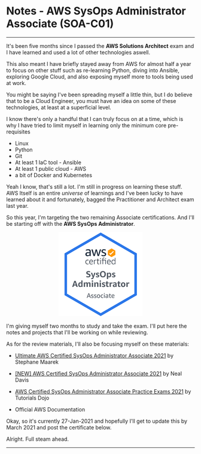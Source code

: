 
# Notes - AWS SysOps Administrator Associate (SOA-C01) #
__________________________________________________

It's been five months since I passed the **AWS Solutions Architect** exam and I have learned and used a lot of other technologies aswell.

This also meant I have briefly stayed away from AWS for almost half a year to focus on other stuff such as re-learning Python, diving into Ansible, exploring Google Cloud, and also exposing myself more to tools being used at work.

You might be saying I've been spreading myself a little thin, but I do believe that to be a Cloud Engineer, you must have an idea on some of these technologies, at least at a superficial level.

I know there's only a handful that I can truly focus on at a time, which is why I have tried to limit myself in learning only the minimum core pre-requisites

- Linux
- Python
- Git
- At least 1 IaC tool - Ansible
- At least 1 public cloud - AWS
- a bit of Docker and Kubernetes

Yeah I know, that's still a lot. I'm still in progress on learning these stuff. AWS Itself is an entire *universe* of learnings and I've been lucky to have learned about it and fortunately, bagged the Practitioner and Architect exam last year.

So this year, I'm targeting the two remaining Associate certifications. And I'll be starting off with the **AWS SysOps Administrator**.

<p align=center>
    <img src="Images/sysops-badge.png">
</p>

I'm giving myself two months to study and take the exam. I'll put here the notes and projects that I'll be working on while reviewing.

As for the review materials, I'll also be focusing myself on these materials:

- [Ultimate AWS Certified SysOps Administrator Associate 2021](https://www.udemy.com/course/ultimate-aws-certified-sysops-administrator-associate/) by Stephane Maarek

- [[NEW] AWS Certified SysOps Administrator Associate 2021](https://www.udemy.com/course/aws-certified-sysops-administrator-associate-training/) by Neal Davis

- [AWS Certified SysOps Administrator Associate Practice Exams 2021](https://portal.tutorialsdojo.com/product/aws-certified-sysops-administrator-associate-practice-exams/) by Tutorials Dojo

- Official AWS Documentation

Okay, so it's currently 27-Jan-2021 and hopefully I'll get to update this by March 2021 and post the certificate below.

Alright. Full steam ahead.
__________________________________________________
